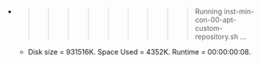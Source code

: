 * >>>>>>>>> Running inst-min-con-00-apt-custom-repository.sh ...
  * Disk size = 931516K. Space Used = 4352K. Runtime = 00:00:00:08.
